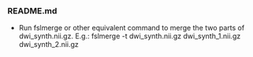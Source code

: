 
### README.md
- Run fslmerge or other equivalent command to merge the two parts of dwi_synth.nii.gz. E.g.: 
fslmerge -t dwi_synth.nii.gz dwi_synth_1.nii.gz dwi_synth_2.nii.gz

